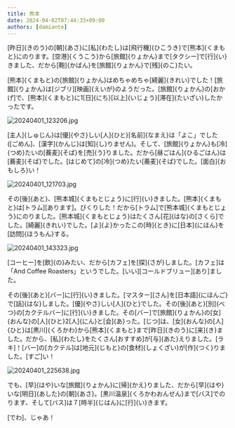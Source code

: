 ```yaml
---
title: 熊本
date: 2024-04-02T07:44:33+09:00
authors: [damiante]
---
```

[昨日]{きのう}の[朝]{あさ}に[私]{わたし}は[飛行機]{ひこうき}で[熊本]{くまもと}にのります。[空港]{くうこう}から[旅館]{りょかん}まで[タクシー]で[行]{い}きました、だから[鞄]{かばん}を[旅館]{りょかん}で[残]{のこ}たい。

[熊本]{くまもと}の[旅館]{りょかん}はめちゃめちゃ[綺麗]{きれい}でした！[旅館]{りょかん}は[ジブリ][映画]{えいが}のようだった。[旅館]{りょかん}の[おかげ]で、[熊本]{くまもと}に1[日]{にち}[以上]{いじょう}[滞在]{たいざい}したかったです。

![20240401_123206.jpg](https://github.com/devhou-se/www-jp/assets/12438044/3b3b71ee-6ed5-4e42-acc3-ae4893245b52)

[主人]{しゅじん}は[優]{やさ}しい[人]{ひと}[名前]{なまえ}は「よこ」でした ([ごめん]、[漢字]{かんじ}は[知]{し}りません)。そして、[旅館]{りょかん}も[冷]{つめ}たいの[蕎麦]{そば}を[売]{う}りました。だから[昼ごはん]{ひるごはん}は[蕎麦]{そば}でした。[はじめて]の[冷]{つめ}たい[蕎麦]{そば}でした。[面白]{おもしろ}い！

![20240401_121703.jpg](https://github.com/devhou-se/www-jp/assets/12438044/d91482b5-1eae-4271-ba4d-88f7cc3bf299)

その[後]{あと}、[熊本城]{くまもとじょう}に[行]{い}きました。[熊本]{くまもと}は[トラム][あります]。びくりした！だから[トラム]で[熊本城]{くまもとじょう}にのりました。[熊本城]{くまもとじょう}はたくさん[花]{はな}の[さくら]でした。[綺麗]{きれい}でした。[よ]{よ}かったこの[時]{とき}に[日本]{にほん}を[訪問]{ほうもん}する。

![20240401_143323.jpg](https://github.com/devhou-se/www-jp/assets/12438044/7c224d03-c2c5-491a-90dc-64da7074c9c4)

[コーヒー]を[飲]{の}みたい、だから[カフェ]を[探]{さが}しました。[カフェ]は「And Coffee Roasters」というでした。[いい][コールドブリュー][あり]ました。

その[後]{あと}[バー]に[行]{い}きました。[マスター][さん]を[日本語]{にほんご}で[話]{はな}しました。[優]{やさ}しい[人]{ひと}でした。その[後]{あと}[別]{べつ}の[カクテルバー]に[行]{い}きました。その[バー]で[旅館]{りょかん}の[女]{おんな}の[人]{ひと}2[人]{にん}と[会]{あ}った。[じつ]は、[女]{おんな}の[人]{ひと}は[黒川]{くろかわ}から[熊本]{くまもと}まで[昨日]{きのう}に[来]{き}ました。だから、[私]{わたし}をたくさん[おすすめ]が[与]{あた}えりました。[ラキ]！[バー]の[カクテル]は[地元]{じもと}の[食材]{しょくざい}が[作]{つく}りました。[すご]い！

![20240401_225638.jpg](https://github.com/devhou-se/www-jp/assets/12438044/d058b5da-2353-4653-bb82-a7d7bb759f24)

でも、[早]{はや}いな[旅館]{りょかん}に[帰]{かえ}りました、だから[早]{はや}いな[明日]{あした}の[朝]{あさ}。[黒川温泉]{くろかわおんせん}まで[バス]でのります、そして[バス]は７[時半]{じはん}に[行]{い}きます。

[でわ]、じゃあ！